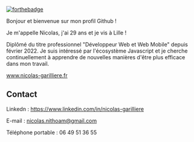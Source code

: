 [![forthebadge](https://forthebadge.com/images/badges/built-with-love.svg)](https://forthebadge.com)

Bonjour et bienvenue sur mon profil Github ! 

Je m'appelle Nicolas, j'ai 29 ans et je vis à Lille !

Diplômé du titre professionnel "Développeur Web et Web Mobile" depuis février 2022.
Je suis intéressé par l'écosystème Javascript et je cherche continuellement à apprendre de nouvelles manières d'être plus efficace dans mon travail.

www.nicolas-garilliere.fr

## Contact

Linkedn : https://www.linkedin.com/in/nicolas-garilliere

E-mail : nicolas.nithoam@gmail.com

Téléphone portable : 06 49 51 36 55
